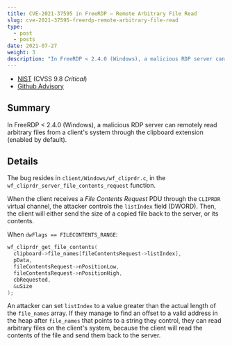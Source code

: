 ```yaml
---
title: CVE-2021-37595 in FreeRDP — Remote Arbitrary File Read
slug: cve-2021-37595-freerdp-remote-arbitrary-file-read
type:
  - post
  - posts
date: 2021-07-27
weight: 3
description: "In FreeRDP < 2.4.0 (Windows), a malicious RDP server can remotely read arbitrary files from a client's system through the clipboard extension (enabled by default)."
---
```


* [NIST](https://nvd.nist.gov/vuln/detail/CVE-2021-37595) (CVSS 9.8 *Critical*)
* [Github Advisory](https://github.com/FreeRDP/FreeRDP/security/advisories/GHSA-qg62-jcfp-46fw)

## Summary

In FreeRDP < 2.4.0 (Windows), a malicious RDP server can remotely read arbitrary files from a client's system through the clipboard extension (enabled by default).

## Details

The bug resides in `client/Windows/wf_cliprdr.c`, in the `wf_cliprdr_server_file_contents_request` function.

When the client receives a *File Contents Request* PDU through the `CLIPRDR` virtual channel, the attacker controls the `listIndex` field (DWORD). Then, the client will either send the size of a copied file back to the server, or its contents.

When `dwFlags == FILECONTENTS_RANGE`:

```c
wf_cliprdr_get_file_contents(
  clipboard->file_names[fileContentsRequest->listIndex],
  pData,
  fileContentsRequest->nPositionLow,
  fileContentsRequest->nPositionHigh,
  cbRequested,
  &uSize
);
```

An attacker can set `listIndex` to a value greater than the actual length of the `file_names` array. If they manage to find an offset to a valid address in the heap after `file_names` that points to a string they control, they can read arbitrary files on the client's system, because the client will read the contents of the file and send them back to the server.
